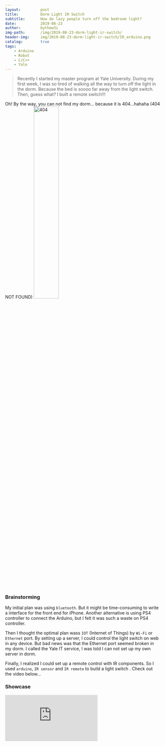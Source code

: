 ```yaml
---
layout:         post
title:          Dorm Light IR Switch
subtitle:       How do lazy people turn off the bedroom light?
date:           2019-08-23
author:         bythew3i
img-path:       /img/2019-08-23-dorm-light-ir-switch/
header-img:     img/2019-08-23-dorm-light-ir-switch/IR_arduino.png
catalog:        true
tags:
    - Arduino
    - Robot
    - C/C++
    - Yale
---
```


> Recently I started my master program at Yale University. During my first week, I was so tired of walking all the way to turn off the light in the dorm. Because the bed is soooo far away from the light switch. Then, guess what? I built a remote switch!!!

Oh! By the way, you can not find my dorm... because it is 404...hahaha (404 NOT FOUND)
<img src="{{page.img-path}}404.jpeg" alt="404" width="40%">

### Brainstorming
My initial plan was using `bluetooth`. But it might be time-consuming to write a interface for the front end for iPhone. Another alternative is using PS4 controller to connect the Arduino, but I felt it was such a waste on PS4 controller. 

Then I thought the optimal plan wass `IOT` (Internet of Things) by `Wi-Fi` or `Ethernet` port. By setting up a server, I could control the light switch on web in any device. But bad news was that the Ethernet port seemed broken in my dorm. I called the Yale IT service, I was told I can not set up my own server in dorm. 

Finally, I realized I could set up a remote control with IR components. So I used `arduino`, `IR sensor` and `IR remote` to build a light switch . Check out the video below...


### Showcase
<iframe src="https://www.youtube.com/embed/QKVqRtLmnKw" frameborder="0" allow="accelerometer; autoplay; encrypted-media; gyroscope; picture-in-picture" allowfullscreen></iframe>